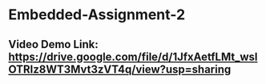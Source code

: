 # Embedded-Assignment-2

## Video Demo Link: https://drive.google.com/file/d/1JfxAetfLMt_wslOTRIz8WT3Mvt3zVT4q/view?usp=sharing
